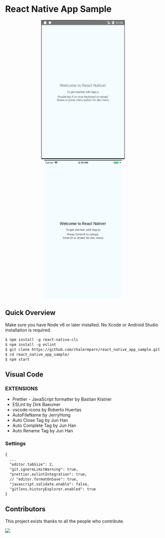 # React Native App Sample

<p align="center">
    <img alt="ANDROID" src="./screens/Screen Shot 2561-05-20 at 18.15.23.png" height="450">
     <img alt="IOS" src="./screens/Screen Shot 2561-05-20 at 18.15.33.png" height="450">
</p>
</p>


## Quick Overview

Make sure you have Node v6 or later installed. No Xcode or Android Studio installation is required.

```
$ npm install -g react-native-cli
$ npm install -g eslint
$ git clone https://github.com/chalermporn/react_native_app_sample.git
$ cd react_native_app_sample/
$ npm start
```

## Visual Code

### EXTENSIONS

- Prettier - JavaScript formatter by Bastian Kistner
- ESLint by Dirk Baeumer
- vscode-icons by Roberto Huertas
- AutoFileName by JerryHong
- Auto Close Tag by Jun Han
- Auto Complete Tag by Jun Han
- Auto Rename Tag by Jun Han

### Settings
 
```
{
  ...
  "editor.tabSize": 2,
  "git.ignoreLimitWarning": true,
  "prettier.eslintIntegration": true,
  // "editor.formatOnSave": true,
  "javascript.validate.enable": false,
  "gitlens.historyExplorer.enabled": true
}
```
## Contributors

This project exists thanks to all the people who contribute. 

<a href="https://github.com/chalermporn"><img src="https://avatars3.githubusercontent.com/u/5188756?s=460&v=4" width="50"/></a>
